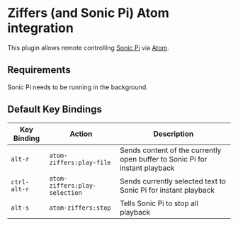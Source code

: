# Ziffers (and Sonic Pi) Atom integration

This plugin allows remote controlling [Sonic Pi](http://sonic-pi.net/) via [Atom](https://atom.io/).

## Requirements

Sonic Pi needs to be running in the background.

## Default Key Bindings

 Key Binding  | Action                      | Description
--------------|-----------------------------|-----------------
 `alt-r`     | `atom-ziffers:play-file`      | Sends content of the currently open buffer to Sonic Pi for instant playback
 `ctrl-alt-r` | `atom-ziffers:play-selection` | Sends currently selected text to Sonic Pi for instant playback
 `alt-s`     | `atom-ziffers:stop`           | Tells Sonic Pi to stop all playback

